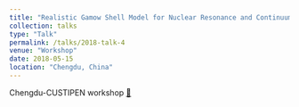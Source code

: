 ```yaml
---
title: "Realistic Gamow Shell Model for Nuclear Resonance and Continuum"
collection: talks
type: "Talk"
permalink: /talks/2018-talk-4
venue: "Workshop"
date: 2018-05-15
location: "Chengdu, China"
---
```


Chengdu-CUSTIPEN workshop  [🔗](https://indico.fnal.gov/event/16737/attachments/24484/30524/FRIBTA2018_BaishanHu.pdf)
